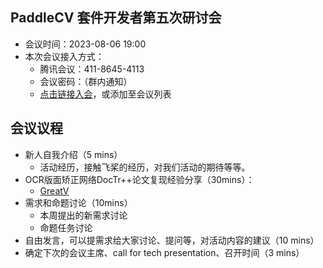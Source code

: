 ## PaddleCV 套件开发者第五次研讨会

* 会议时间：2023-08-06 19:00
* 本次会议接入方式：
  * 腾讯会议：411-8645-4113
  * 会议密码：（群内通知）
  * [点击链接入会](https://meeting.tencent.com/dm/join-by-code)，或添加至会议列表

## 会议议程
* 新人自我介绍（5 mins）
  * 活动经历，接触飞桨的经历，对我们活动的期待等等。
* OCR版面矫正网络DocTr++论文复现经验分享（30mins）：
  * [GreatV](https://github.com/GreatV)
* 需求和命题讨论（10mins）
  * 本周提出的新需求讨论
  * 命题任务讨论
* 自由发言，可以提需求给大家讨论、提问等，对活动内容的建议（10 mins）
* 确定下次的会议主席、call for tech presentation、召开时间（3 mins）

